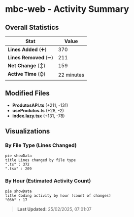 # mbc-web - Activity Summary 

## Overall Statistics

| Stat                   | Value                                                             |
| ---------------------- | ----------------------------------------------------------------- |
| **Lines Added** (➕)   | 370                                          |
| **Lines Removed** (➖) | 211                                        |
| **Net Change** (↕)    | 159                |
| **Active Time** (⌚)   | 22 minutes |


## Modified Files
- **ProdutosAPI.ts** (+211, -131)
- **useProdutos.ts** (+28, -2)
- **index.lazy.tsx** (+131, -78)

## Visualizations

### By File Type (Lines Changed)

```mermaid
pie showData
title Lines changed by file type
".ts" : 372
".tsx" : 209
```

### By Hour (Estimated Activity Count)

```mermaid
pie showData
title Coding activity by hour (count of changes)
"06h" : 17
```


> **Last Updated:** 25/02/2025, 07:01:07